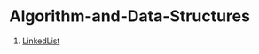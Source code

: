 # Algorithm-and-Data-Structures

1. [LinkedList](https://github.com/mihack20/Algorithm-and-Data-Structures/tree/master/LinkedList)
